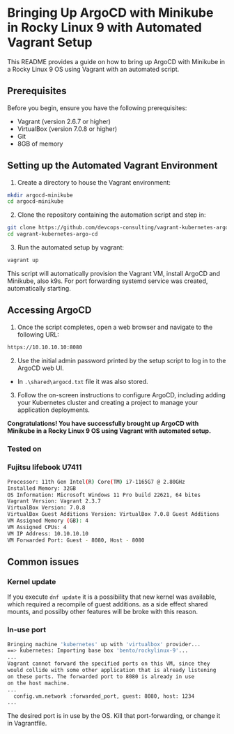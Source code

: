# Bringing Up ArgoCD with Minikube in Rocky Linux 9 with Automated Vagrant Setup

This README provides a guide on how to bring up ArgoCD with Minikube in a Rocky Linux 9 OS using Vagrant with an automated script.

## Prerequisites

Before you begin, ensure you have the following prerequisites:

- Vagrant (version 2.6.7 or higher)
- VirtualBox (version 7.0.8 or higher)
- Git
- 8GB of memory

## Setting up the Automated Vagrant Environment

1. Create a directory to house the Vagrant environment:

```bash
mkdir argocd-minikube
cd argocd-minikube
```

2. Clone the repository containing the automation script and step in:

```bash
git clone https://github.com/devcops-consulting/vagrant-kubernetes-argo-cd.git
cd vagrant-kubernetes-argo-cd
```

3. Run the automated setup by vagrant:

```bash
vagrant up
```

This script will automatically provision the Vagrant VM, install ArgoCD and Minikube, also k9s. For port forwarding systemd service was created, automatically starting.

## Accessing ArgoCD

1. Once the script completes, open a web browser and navigate to the following URL:

``` bash
https://10.10.10.10:8080
```

2. Use the initial admin password printed by the setup script to log in to the ArgoCD web UI.

- In `.\shared\argocd.txt` file it was also stored.

3. Follow the on-screen instructions to configure ArgoCD, including adding your Kubernetes cluster and creating a project to manage your application deployments.

**Congratulations! You have successfully brought up ArgoCD with Minikube in a Rocky Linux 9 OS using Vagrant with automated setup.**

### Tested on

### Fujitsu lifebook U7411

```bash
Processor: 11th Gen Intel(R) Core(TM) i7-1165G7 @ 2.80GHz
Installed Memory: 32GB
OS Information: Microsoft Windows 11 Pro build 22621, 64 bites
Vagrant Version: Vagrant 2.3.7
VirtualBox Version: 7.0.8
VirtualBox Guest Additions Version: VirtualBox 7.0.8 Guest Additions
VM Assigned Memory (GB): 4
VM Assigned CPUs: 4
VM IP Address: 10.10.10.10
VM Forwarded Port: Guest - 8080, Host - 8080
```

## Common issues

### Kernel update

If you execute `dnf update` it is a possibility that new kernel was available, which required a recompile of guest additions. as a side effect shared mounts, and possilby other features will be broke with this reason.

### In-use port

``` bash
Bringing machine 'kubernetes' up with 'virtualbox' provider...
==> kubernetes: Importing base box 'bento/rockylinux-9'...
...
Vagrant cannot forward the specified ports on this VM, since they
would collide with some other application that is already listening
on these ports. The forwarded port to 8080 is already in use
on the host machine.
...
  config.vm.network :forwarded_port, guest: 8080, host: 1234
...
```

The desired port is in use by the OS. Kill that port-forwarding, or change it in Vagrantfile.
